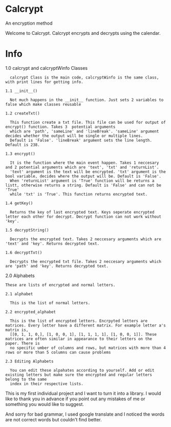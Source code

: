 # Calcrypt
An encryption method

Welcome to Calcrypt. Calcrypt encrypts and decrypts using the calendar.

# Info
  1.0 calcrypt and calcryptWinfo Classes
  
      calcrypt Class is the main code, calcryptWinfo is the same class, with print lines for getting info. 
      
    1.1 __init__()
    
      Not much happens in the __init__ function. Just sets 2 variables to false which make classes reusable
      
    1.2 createTxt()
    
      This function create a txt file. This file can be used for output of encrypt() function. Takes 3  potential arguments 
      which are 'path', 'sameLine' and 'lineBreak'. 'sameLine' argument decides whether the output will be single or multiple lines.
      Default is 'False'. 'lineBreak' argument sets the line length. Default is 238.
      
    1.3 encrypt()
    
      It is the function where the main event happen. Takes 1 neccesary and 2 potential arguments which are 'text', 'txt' and 'returnList'.
      'text' argument is the text will be encrypted. 'txt' argument is the bool variable, decides where the output will be. Default is 'False'.
      When 'returnList' argument is 'True' function will be returns a listt, otherwise returns a string. Default is 'False' and can not be 'True'
      while 'txt' is 'True'. This function returns encrypted text.
      
    1.4 getKey()
    
      Returns the key of last encrypted text. Keys seperate encrypted letter each other for decrypt. Decrypt function can not work without 'key'.
      
    1.5 decryptString()
    
      Decrypts the encrypted text. Takes 2 neccesary arguments which are 'text' and 'key'. Returns decrypted text.
      
    1.6 decryptTxt()
    
      Decrypts the encrypted txt file. Takes 2 neccesary arguments which are 'path' and 'key'. Returns decrypted text.
  
  
  2.0 Alphabets
  
    These are lists of encrypted and normal letters.
    
    2.1 alphabet
    
      This is the list of normal letters. 
      
    2.2 encrypted_alphabet
    
      This is the list of encrypted letters. Encrpyted letters are matrices. Every letter have a different matrix. For example letter a's matrix is,
      [[0, 1, 1, 0,], [1, 0, 0, 1], [1, 1, 1, 1], [1, 0, 0, 1]]. These matrices are often similar in appearance to their letters on the paper. There is 
      no specific umber of columns and rows, but matrices with more than 4 rows or more than 5 columns can cause problems
      
    2.3 Editing Alphabets
    
      You can edit these alpahates according to yourself. Add or edit existing letters but make sure the encrypted and regular letters belong to the same
      index in their respective lists.
      
      
This is my first individual project and I want to turn it into a library. I would like to thank you in advance if you point out any mistakes of me or something
you would like to suggest.

And sorry for bad grammar, I used google translate and I noticed the words are not correct words but couldn't find better.
